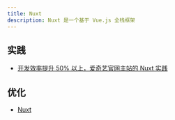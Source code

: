 ```yaml
---
title: Nuxt
description: Nuxt 是一个基于 Vue.js 全栈框架
---
```


## 实践

* [开发效率提升 50% 以上，爱奇艺官网主站的 Nuxt 实践](https://xie.infoq.cn/article/d07a41f7f19ee210e3838af73)

## 优化

* [Nuxt](https://dev.to/jacobandrewsky/improving-performance-of-nuxt-with-fontaine-5dim)
